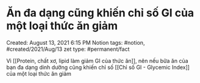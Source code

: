 # Ăn đa dạng cũng khiến chỉ số GI của một loại thức ăn giảm

Created: August 13, 2021 6:15 PM
Notion tags: #notion, #created/2021/Aug/13
zet type: #permanent/fact

Vì [[Protein, chất xơ, lipid làm giảm GI của thức ăn]], nên nếu bữa ăn của bạn đa dạng dinh dưỡng cũng khiến chỉ số [[Chỉ số GI - Glycemic Index]] của một loại thức ăn giảm